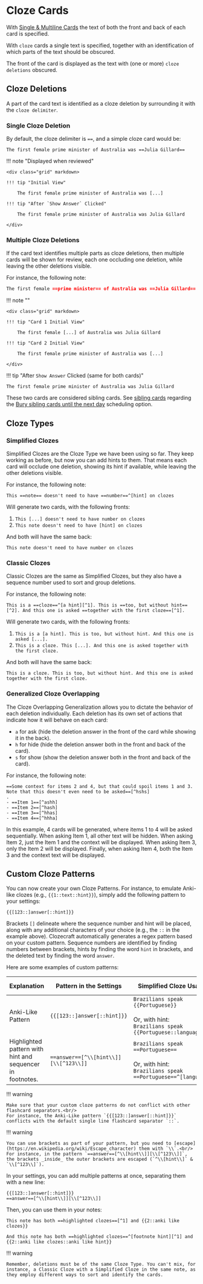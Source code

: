 # Cloze Cards

With [Single & Multiline Cards](../flashcards/q-and-a-cards.md) the text of both the front and back of each card is specified.

With `cloze` cards a single text is specified, together with an identification of which parts of the text should be obscured.

The front of the card is displayed as the text with (one or more) `cloze deletions` obscured.

## Cloze Deletions

A part of the card text is identified as a cloze deletion by surrounding it with the `cloze delimiter`.

### Single Cloze Deletion

By default, the cloze delimiter is `==`, and a simple cloze card would be:

```
The first female prime minister of Australia was ==Julia Gillard==
```

!!! note "Displayed when reviewed"

    <div class="grid" markdown>

    !!! tip "Initial View"

        The first female prime minister of Australia was [...]

    !!! tip "After `Show Answer` Clicked"

        The first female prime minister of Australia was Julia Gillard

    </div>

### Multiple Cloze Deletions

If the card text identifies multiple parts as cloze deletions, then multiple cards will be shown for review, each one occluding one deletion, while leaving the other deletions visible.

For instance, the following note:

```markdown
The first female ==prime minister== of Australia was ==Julia Gillard==
```

!!! note ""

    <div class="grid" markdown>

    !!! tip "Card 1 Initial View"

        The first female [...] of Australia was Julia Gillard

    !!! tip "Card 2 Initial View"

        The first female prime minister of Australia was [...]

    </div>

!!! tip "After `Show Answer` Clicked (same for both cards)"

    The first female prime minister of Australia was Julia Gillard

These two cards are considered sibling cards. See [sibling cards](flashcards-overview.md#sibling-cards) regarding the
[Bury sibling cards until the next day](../user-options.md#flashcard-review) scheduling option.

## Cloze Types

### Simplified Clozes

Simplified Clozes are the Cloze Type we have been using so far. They keep working as before, but now you can add hints to them. That means each card will occlude one deletion, showing its hint if available, while leaving the other deletions visible.

For instance, the following note:

```
This ==note== doesn't need to have ==number==^[hint] on clozes
```

Will generate two cards, with the following fronts:

1. `This [...] doesn't need to have number on clozes`
2. `This note doesn't need to have [hint] on clozes`

And both will have the same back:

```
This note doesn't need to have number on clozes
```

### Classic Clozes

Classic Clozes are the same as Simplified Clozes, but they also have a sequence number used to sort and group deletions.

For instance, the following note:

```
This is a ==cloze==^[a hint][^1]. This is ==too, but without hint==[^2]. And this one is asked ==together with the first cloze==[^1].
```

Will generate two cards, with the following fronts:

1. `This is a [a hint]. This is too, but without hint. And this one is asked [...].`
2. `This is a cloze. This [...]. And this one is asked together with the first cloze.`

And both will have the same back:

```
This is a cloze. This is too, but without hint. And this one is asked together with the first cloze.
```

### Generalized Cloze Overlapping

The Cloze Overlapping Generalization allows you to dictate the behavior of each deletion individually. Each deletion has its own set of actions that indicate how it will behave on each card:

-   `a` for ask (hide the deletion answer in the front of the card while showing it in the back).
-   `h` for hide (hide the deletion answer both in the front and back of the card).
-   `s` for show (show the deletion answer both in the front and back of the card).

For instance, the following note:

```
==Some context for items 2 and 4, but that could spoil items 1 and 3. Note that this doesn't even need to be asked==[^hshs]
.
- ==Item 1==[^ashh]
- ==Item 2==[^hash]
- ==Item 3==[^hhas]
- ==Item 4==[^hhha]
```

In this example, 4 cards will be generated, where items 1 to 4 will be asked sequentially. When asking Item 1, all other text will be hidden. When asking Item 2, just the Item 1 and the context will be displayed. When asking Item 3, only the Item 2 will be displayed. Finally, when asking Item 4, both the Item 3 and the context text will be displayed.

## Custom Cloze Patterns

You can now create your own Cloze Patterns. For instance, to emulate Anki-like clozes (e.g., `{{1::text::hint}}`), simply add the following pattern to your settings:

```
{{[123::]answer[::hint]}}
```

Brackets `[]` delineate where the sequence number and hint will be placed, along with any additional characters of your choice (e.g., the `::` in the example above). Clozecraft automatically generates a regex pattern based on your custom pattern. Sequence numbers are identified by finding numbers between brackets, hints by finding the word `hint` in brackets, and the deleted text by finding the word `answer`.

Here are some examples of custom patterns:

| Explanation                                               | Pattern in the Settings               | Simplified Cloze Usage                                                                                  | Numbered Cloze Usage                                                                                            | Generalized Cloze Overlapping Usage                                                                             |
| --------------------------------------------------------- | ------------------------------------- | ------------------------------------------------------------------------------------------------------- | --------------------------------------------------------------------------------------------------------------- | --------------------------------------------------------------------------------------------------------------- |
| Anki-Like Pattern                                         | `{{[123::]answer[::hint]}}`           | `Brazilians speak {{Portuguese}}`<br><br>Or, with hint:<br>`Brazilians speak {{Portuguese::language}}`  | `Brazilians speak {{1::Portuguese}}`<br><br>Or, with hint:<br>`Brazilians speak {{1::Portuguese::language}}`    | `Brazilians speak {{a::Portuguese}}`<br><br>Or, with hint:<br>`Brazilians speak {{a::Portuguese::language}}`    |
| Highlighted pattern with hint and sequencer in footnotes. | `==answer==[^\\[hint\\]][\\[^123\\]]` | `Brazilians speak ==Portuguese==`<br><br>Or, with hint:<br>`Brazilians speak ==Portuguese==^[language]` | `Brazilians speak ==Portuguese==[^1]`<br><br>Or, with hint:<br>`Brazilians speak ==Portuguese==^[language][^1]` | `Brazilians speak ==Portuguese==[^a]`<br><br>Or, with hint:<br>`Brazilians speak ==Portuguese==^[language][^a]` |

!!! warning

    Make sure that your custom cloze patterns do not conflict with other flashcard separators.<br/>
    For instance, the Anki-Like pattern `{{[123::]answer[::hint]}}` conflicts with the default single line flashcard separator `::`.

!!! warning

    You can use brackets as part of your pattern, but you need to [escape](https://en.wikipedia.org/wiki/Escape_character) them with `\\`.<br/>
    For instance, in the pattern `==answer==[^\\[hint\\]][\\[^123\\]]`, the brackets _inside_ the outer brackets are escaped (`^\\[hint\\]` & `\\[^123\\]`).

In your settings, you can add multiple patterns at once, separating them with a new line:

```
{{[123::]answer[::hint]}}
==answer==[^\\[hint\\]][\\[^123\\]]
```

Then, you can use them in your notes:

```
This note has both ==highlighted clozes==[^1] and {{2::anki like clozes}}

And this note has both ==highlighted clozes==^[footnote hint][^1] and {{2::anki like clozes::anki like hint}}
```

!!! warning

    Remember, deletions must be of the same Cloze Type. You can't mix, for instance, a Classic Cloze with a Simplified Cloze in the same note, as they employ different ways to sort and identify the cards.
